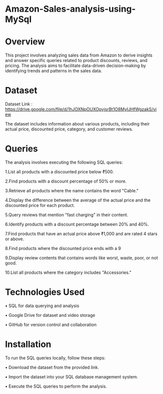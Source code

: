 # Amazon-Sales-analysis-using-MySql

# Overview
This project involves analyzing sales data from Amazon to derive insights and answer specific queries related to product discounts, reviews, and pricing. The analysis aims to facilitate data-driven decision-making by identifying trends and patterns in the sales data.

# Dataset
Dataset Link : https://drive.google.com/file/d/1hJOXNpOUXOpyjsrBt1O8MyIJHfWgzakS/view 

The dataset includes information about various products, including their actual price, discounted price, category, and customer reviews.

# Queries
The analysis involves executing the following SQL queries:

1.List all products with a discounted price below ₹500.

2.Find products with a discount percentage of 50% or more.

3.Retrieve all products where the name contains the word "Cable."

4.Display the difference between the average of the actual price and the discounted price for each product.

5.Query reviews that mention "fast charging" in their content.

6.Identify products with a discount percentage between 20% and 40%.

7.Find products that have an actual price above ₹1,000 and are rated 4 stars or above.

8.Find products where the discounted price ends with a 9

9.Display review contents that contains words like worst, waste, poor, or not good.

10.List all products where the category includes "Accessories."

# Technologies Used
&#8226; SQL for data querying and analysis

&#8226; Google Drive for dataset and video storage

&#8226; GitHub for version control and collaboration

# Installation
To run the SQL queries locally, follow these steps:

&#8226; Download the dataset from the provided link.

&#8226; Import the dataset into your SQL database management system.

&#8226; Execute the SQL queries to perform the analysis.
